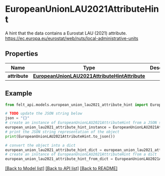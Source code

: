 # EuropeanUnionLAU2021AttributeHint

A hint that the data contains a Eurostat LAU (2021) attribute. https://ec.europa.eu/eurostat/web/nuts/local-administrative-units

## Properties

Name | Type | Description | Notes
------------ | ------------- | ------------- | -------------
**attribute** | [**EuropeanUnionLAU2021AttributeHintAttribute**](EuropeanUnionLAU2021AttributeHintAttribute.md) |  | 

## Example

```python
from felt_api.models.european_union_lau2021_attribute_hint import EuropeanUnionLAU2021AttributeHint

# TODO update the JSON string below
json = "{}"
# create an instance of EuropeanUnionLAU2021AttributeHint from a JSON string
european_union_lau2021_attribute_hint_instance = EuropeanUnionLAU2021AttributeHint.from_json(json)
# print the JSON string representation of the object
print(EuropeanUnionLAU2021AttributeHint.to_json())

# convert the object into a dict
european_union_lau2021_attribute_hint_dict = european_union_lau2021_attribute_hint_instance.to_dict()
# create an instance of EuropeanUnionLAU2021AttributeHint from a dict
european_union_lau2021_attribute_hint_from_dict = EuropeanUnionLAU2021AttributeHint.from_dict(european_union_lau2021_attribute_hint_dict)
```
[[Back to Model list]](../README.md#documentation-for-models) [[Back to API list]](../README.md#documentation-for-api-endpoints) [[Back to README]](../README.md)


